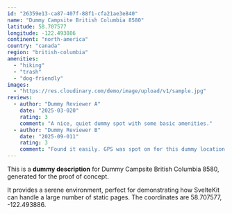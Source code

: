 ```yaml
---
id: "26359e13-ca87-407f-88f1-cfa21ae3e840"
name: "Dummy Campsite British Columbia 8580"
latitude: 58.707577
longitude: -122.493886
continent: "north-america"
country: "canada"
region: "british-columbia"
amenities:
  - "hiking"
  - "trash"
  - "dog-friendly"
images:
  - "https://res.cloudinary.com/demo/image/upload/v1/sample.jpg"
reviews:
  - author: "Dummy Reviewer A"
    date: "2025-03-020"
    rating: 3
    comment: "A nice, quiet dummy spot with some basic amenities."
  - author: "Dummy Reviewer B"
    date: "2025-09-011"
    rating: 3
    comment: "Found it easily. GPS was spot on for this dummy location."
---
```


This is a **dummy description** for Dummy Campsite British Columbia 8580, generated for the proof of concept.

It provides a serene environment, perfect for demonstrating how SvelteKit can handle a large number of static pages. The coordinates are 58.707577, -122.493886.
